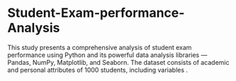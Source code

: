 # Student-Exam-performance-Analysis
This study presents a comprehensive analysis of student exam performance using Python and its powerful data analysis libraries — Pandas, NumPy, Matplotlib, and Seaborn. The dataset consists of academic and personal attributes of 1000 students, including variables .
